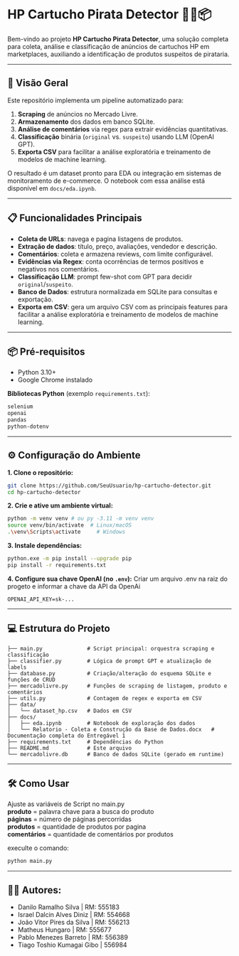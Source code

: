 # HP Cartucho Pirata Detector 🕵️‍♂️📦

Bem-vindo ao projeto **HP Cartucho Pirata Detector**, uma solução completa para coleta, análise e classificação de anúncios de cartuchos HP em marketplaces, auxiliando a identificação de produtos suspeitos de pirataria.

---

## 🚀 Visão Geral

Este repositório implementa um pipeline automatizado para:

1. **Scraping** de anúncios no Mercado Livre.
2. **Armazenamento** dos dados em banco SQLite.
3. **Análise de comentários** via regex para extrair evidências quantitativas.
4. **Classificação** binária (`original` vs. `suspeito`) usando LLM (OpenAI GPT).  
5. **Exporta CSV** para facilitar a análise exploratória e treinamento de modelos de machine learning.

O resultado é um dataset pronto para EDA ou integração em sistemas de monitoramento de e-commerce. O notebook com essa análise está disponível em `docs/eda.ipynb`.

---

## 📋 Funcionalidades Principais

- **Coleta de URLs**: navega e pagina listagens de produtos.
- **Extração de dados**: título, preço, avaliações, vendedor e descrição.
- **Comentários**: coleta e armazena reviews, com limite configurável.
- **Evidências via Regex**: conta ocorrências de termos positivos e negativos nos comentários.
- **Classificação LLM**: prompt few-shot com GPT para decidir `original`/`suspeito`.
- **Banco de Dados**: estrutura normalizada em SQLite para consultas e exportação.
- **Exporta em CSV**: gera um arquivo CSV com as principais features para facilitar a análise exploratória e treinamento de modelos de machine learning.
---

## 📦 Pré-requisitos

- Python 3.10+  
- Google Chrome instalado

**Bibliotecas Python** (exemplo `requirements.txt`):
```txt
selenium
openai
pandas
python-dotenv
```
---

## ⚙️ Configuração do Ambiente

**1. Clone o repositório:**
```bash
git clone https://github.com/SeuUsuario/hp-cartucho-detector.git
cd hp-cartucho-detector
```
**2. Crie e ative um ambiente virtual:**
```bash
python -m venv venv # ou py -3.11 -m venv venv 
source venv/bin/activate  # Linux/macOS
.\venv\Scripts\activate     # Windows
```
**3. Instale dependências:**
```bash
python.exe -m pip install --upgrade pip
pip install -r requirements.txt
```
**4. Configure sua chave OpenAI (no `.env`):**
Criar um arquivo .env na raiz do progeto e informar a chave da API da OpenAi 
```env
OPENAI_API_KEY=sk-...
```

---

## 💻 Estrutura do Projeto

```
├── main.py              # Script principal: orquestra scraping e classificação
├── classifier.py        # Lógica de prompt GPT e atualização de labels
├── database.py          # Criação/alteração do esquema SQLite e funções de CRUD
├── mercadolivre.py      # Funções de scraping de listagem, produto e comentários
├── utils.py             # Contagem de regex e exporta em CSV
├── data/
│   └── dataset_hp.csv   # Dados em CSV
├── docs/
│   ├── eda.ipynb        # Notebook de exploração dos dados
│   └── Relatorio - Coleta e Construção da Base de Dados.docx   # Documentação completa do Entregável 1
├── requirements.txt     # Dependências do Python
├── README.md            # Este arquivo
└── mercadolivre.db      # Banco de dados SQLite (gerado em runtime)
```

---

## 🛠️ Como Usar

Ajuste as variáveis de Script no main.py   
**produto** = palavra chave para a busca do produto   
**páginas** = número de páginas percorridas   
**produtos** = quantidade de produtos por pagina   
**comentários** = quantidade de comentários por produtos   

execulte o comando:
```bash
python main.py
```
---

## 👨‍🏫 Autores:
- Danilo Ramalho Silva | RM: 555183
- Israel Dalcin Alves Diniz | RM: 554668
- João Vitor Pires da Silva | RM: 556213
- Matheus Hungaro | RM: 555677
- Pablo Menezes Barreto | RM: 556389
- Tiago Toshio Kumagai Gibo | 556984
